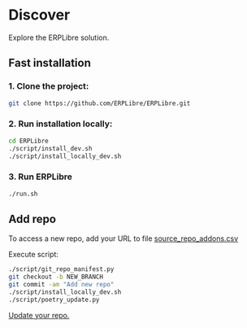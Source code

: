 # Discover

Explore the ERPLibre solution.

## Fast installation

### 1. Clone the project:

```bash
git clone https://github.com/ERPLibre/ERPLibre.git
```

### 2. Run installation locally:

```bash
cd ERPLibre
./script/install_dev.sh
./script/install_locally_dev.sh
```

### 3. Run ERPLibre

```bash
./run.sh
```

## Add repo

To access a new repo, add your URL to file [source_repo_addons.csv](../source_repo_addons.csv)

Execute script:

```bash
./script/git_repo_manifest.py
git checkout -b NEW_BRANCH
git commit -am "Add new repo"
./script/install_locally_dev.sh
./script/poetry_update.py
```

[Update your repo.](./GIT_REPO.md)

